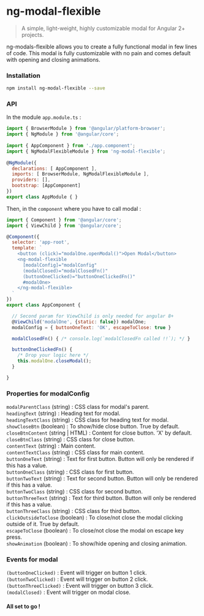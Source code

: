 # ng-modal-flexible
  
  
> A simple, light-weight, highly customizable modal for Angular 2+ projects.

ng-modals-flexible allows you to create a fully functional modal in few lines of code. This modal is fully customizable with no pain and comes default with opening and closing animations. 
  
  
### Installation
```bash
npm install ng-modal-flexible --save
```
  
  
### API
  
In the module `app.module.ts` :

```javascript
import { BrowserModule } from '@angular/platform-browser';
import { NgModule } from '@angular/core';
 
import { AppComponent } from './app.component';
import { NgModalFlexibleModule } from 'ng-modal-flexible';
 
@NgModule({
  declarations: [ AppComponent ],
  imports: [ BrowserModule, NgModalFlexibleModule ],
  providers: [],
  bootstrap: [AppComponent]
})
export class AppModule { }
```

Then, in the `component` where you have to call modal :

```javascript
import { Component } from '@angular/core';
import { ViewChild } from '@angular/core';

@Component({
  selector: 'app-root',
  template: `
    <button (click)="modalOne.openModal()">Open Modal</button>
    <ng-modal-flexible 
      [modalConfig]="modalConfig"
      (modalClosed)="modalClosedFn()"
      (buttonOneClicked)="buttonOneClickedFn()"
      #modalOne>
    </ng-modal-flexible>
  `
})
export class AppComponent {

  // Second param for ViewChild is only needed for angular 8+
  @ViewChild('modalOne', {static: false}) modalOne; 
  modalConfig = { buttonOneText: 'OK', escapeToClose: true }

  modalClosedFn() { /* console.log(`modalClosedFn called !!`); */ }

  buttonOneClickedFn() {
    /* Drop your logic here */
    this.modalOne.closeModal();
  }

}
```

    
### Properties for modalConfig
  
  
`modalParentClass` (string) : CSS class for modal's parent.<br />
`headingText` (string) : Heading text for modal.<br />
`headingTextClass` (string) : CSS class for heading text for modal.<br />
`showCloseBtn` (boolean) : To show/hide close button. True by default.<br />
`closeBtnContent` (string | HTML) : Content for close button. 'X' by default.<br />
`closeBtnClass` (string) : CSS class for close button.<br />
`contentText` (string) : Main content.<br />
`contentTextClass` (string) : CSS class for main content.<br />
`buttonOneText` (string) : Text for first button. Button will only be rendered if this has a value.<br />
`buttonOneClass` (string) : CSS class for first button.<br />
`buttonTwoText` (string) : Text for second button. Button will only be rendered if this has a value.<br />
`buttonTwoClass` (string) : CSS class for second button.<br />
`buttonThreeText` (string) : Text for third button. Button will only be rendered if this has a value.<br />
`buttonThreeClass` (string) : CSS class for third button.<br />
`clickOutsideToClose` (boolean) : To close/not close the modal clicking outside of it. True by default.<br />
`escapeToClose` (boolean) : To close/not close the modal on escape key press.<br />
`showAnimation` (boolean) : To show/hide opening and closing animation.<br />
  
  
### Events for modal
  
  
`(buttonOneClicked)` : Event will trigger on button 1 click.<br />
`(buttonTwoClicked)` : Event will trigger on button 2 click.<br />
`(buttonThreeClicked)` : Event will trigger on button 3 click.<br />
`(modalClosed)` : Event will trigger on modal close.<br />
  
  
#### All set to go !
